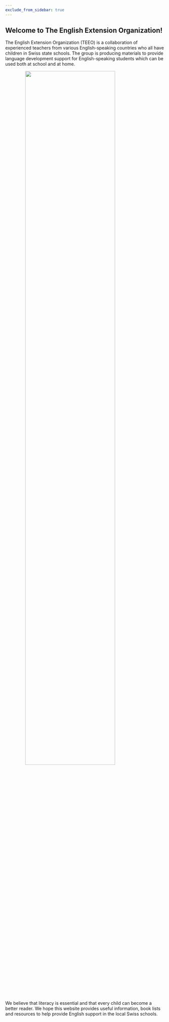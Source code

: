 ```yaml
---
exclude_from_sidebar: true
---
```


## Welcome to The English Extension Organization! 


The English Extension Organization (TEEO) is a collaboration of experienced teachers from various English-speaking countries who all have children in Swiss state schools. The group is producing materials to provide language development support for English-speaking students which can be used both at school and at home.  

<img src="https://i.imgur.com/msRysTK.png" width="75%" style="display:block;margin-left:auto;margin-right:auto;"/>



We believe that literacy is essential and that every child can become a better reader.  We hope this website provides useful information, book lists and resources to help provide English support in the local Swiss schools.  

<!--stackedit_data:
eyJoaXN0b3J5IjpbLTM3MTk3MTM2Myw3MzA1Mjg4MjgsLTk1Mz
g1NDI3NSwtOTUzODU0Mjc1LC0yOTM4MDU2MDAsMTQ3NTQ2OTUw
OCwtMTc2NzY0NzgyOCwtMTE3MDcwMzU2Nl19
-->